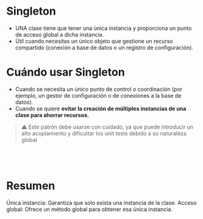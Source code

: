 
# Singleton


- UNA clase tiene que tener una única instancia y proporciona un punto de acceso global a dicha instancia.
- Útil cuando necesitas un único objeto que gestione un recurso compartido (conexión a base de datos o un registro de configuración).

# Cuándo usar Singleton
- Cuando se necesita un único punto de control o coordinación (por ejemplo, un gestor de configuración o de conexiones a la base de datos).
- Cuando se quiere __evitar la creación de múltiples instancias de una clase para ahorrar recursos.__



> ⚠️ Este patrón debe usarse con cuidado, ya que puede introducir un alto acoplamiento y dificultar los unit tests debido a su naturaleza global

```php





```



# Resumen
Única instancia: Garantiza que solo exista una instancia de la clase.
Acceso global: Ofrece un método global para obtener esa única instancia.
